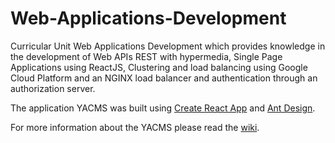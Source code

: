 # Web-Applications-Development
Curricular Unit Web Applications Development which provides knowledge in the development of Web APIs REST with hypermedia, Single Page Applications using ReactJS, Clustering and load balancing using Google Cloud Platform and an NGINX load balancer and authentication through an authorization server.

The application YACMS was built using [Create React App](https://github.com/facebook/create-react-app) and [Ant Design](https://ant.design/).

For more information about the YACMS please read the [wiki]().
